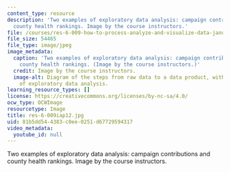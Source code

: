 ```yaml
---
content_type: resource
description: 'Two examples of exploratory data analysis: campaign contributions and
  county health rankings. Image by the course instructors.'
file: /courses/res-6-009-how-to-process-analyze-and-visualize-data-january-iap-2012/81b5dd544383c0ee0251d67729594317_res-6-009iap12.jpg
file_size: 54465
file_type: image/jpeg
image_metadata:
  caption: 'Two examples of exploratory data analysis: campaign contributions and
    county health rankings. (Image by the course instructors.)'
  credit: Image by the course instructors.
  image-alt: Diagram of the steps from raw data to a data product, with two examples
    of exploratory data analysis.
learning_resource_types: []
license: https://creativecommons.org/licenses/by-nc-sa/4.0/
ocw_type: OCWImage
resourcetype: Image
title: res-6-009iap12.jpg
uid: 81b5dd54-4383-c0ee-0251-d67729594317
video_metadata:
  youtube_id: null
---
```

Two examples of exploratory data analysis: campaign contributions and county health rankings. Image by the course instructors.